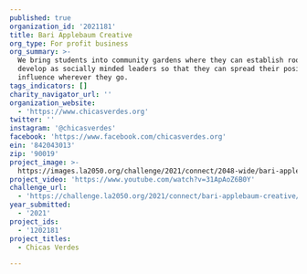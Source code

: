 ```yaml
---
published: true
organization_id: '2021181'
title: Bari Applebaum Creative
org_type: For profit business
org_summary: >-
  We bring students into community gardens where they can establish roots and
  develop as socially minded leaders so that they can spread their positive
  influence wherever they go.
tags_indicators: []
charity_navigator_url: ''
organization_website:
  - 'https://www.chicasverdes.org'
twitter: ''
instagram: '@chicasverdes'
facebook: 'https://www.facebook.com/chicasverdes.org'
ein: '842043013'
zip: '90019'
project_image: >-
  https://images.la2050.org/challenge/2021/connect/2048-wide/bari-applebaum-creative.jpg
project_video: 'https://www.youtube.com/watch?v=31ApAoZ6B0Y'
challenge_url:
  - 'https://challenge.la2050.org/2021/connect/bari-applebaum-creative/'
year_submitted:
  - '2021'
project_ids:
  - '1202181'
project_titles:
  - Chicas Verdes

---
```

